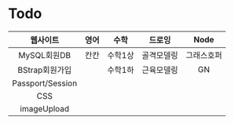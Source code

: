Todo
======


</style>

|웹사이트|영어|수학|드로잉|Node|
|:---:|:---:|:---:|:---:|:---:|
|MySQL회원DB|칸칸|수학1상|골격모델링|그래스호퍼|
|BStrap회원가입||수학1하|근육모델링|GN|
|Passport/Session|||||
|CSS|||||
|imageUpload|||||




